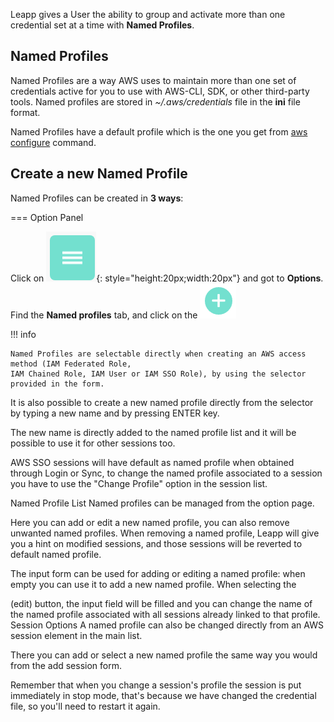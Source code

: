 Leapp gives a User the ability to group and activate more than one credential set at a time with **Named Profiles**.

## Named Profiles

Named Profiles are a way AWS uses to maintain more than one set of credentials active for you to use with AWS-CLI, SDK, or other third-party tools. Named profiles are stored in *~/.aws/credentials* file in the **ini** file format.

Named Profiles have a default profile which is the one you get from [aws configure](https://docs.aws.amazon.com/cli/latest/reference/configure/) command.

## Create a new Named Profile

Named Profiles can be created in **3 ways**:

=== Option Panel

  Click on ![hamburger](../images/hamburger.png){: style="height:20px;width:20px"} and got to **Options**. 
  Find the **Named profiles** tab, and click on the ![plus_sign](../images/built-in-features/plus.png)


!!! info

    Named Profiles are selectable directly when creating an AWS access method (IAM Federated Role, 
    IAM Chained Role, IAM User or IAM SSO Role), by using the selector provided in the form.

It is also possible to create a new named profile directly from the selector by typing a new name and by pressing ENTER key.


The new name is directly added to the named profile list and it will be possible to use it for other sessions too.

AWS SSO sessions will have default as named profile when obtained through Login or Sync, to change the named profile associated to a session you have to use the "Change Profile" option in the session list.

Named Profile List
Named profiles can be managed from the option page.


Here you can add or edit a new named profile, you can also remove unwanted named profiles. When removing a named profile, Leapp will give you a hint on modified sessions, and those sessions will be reverted to default named profile.

The input form can be used for adding or editing a named profile: when empty you can use it to add a new named profile. When selecting the


(edit) button, the input field will be filled and you can change the name of the named profile associated with all sessions already linked to that profile.
Session Options
A named profile can also be changed directly from an AWS session element in the main list.


There you can add or select a new named profile the same way you would from the add session form.

Remember that when you change a session's profile the session is put immediately in stop mode, that's because we have changed the credential file, so you'll need to restart it again.
